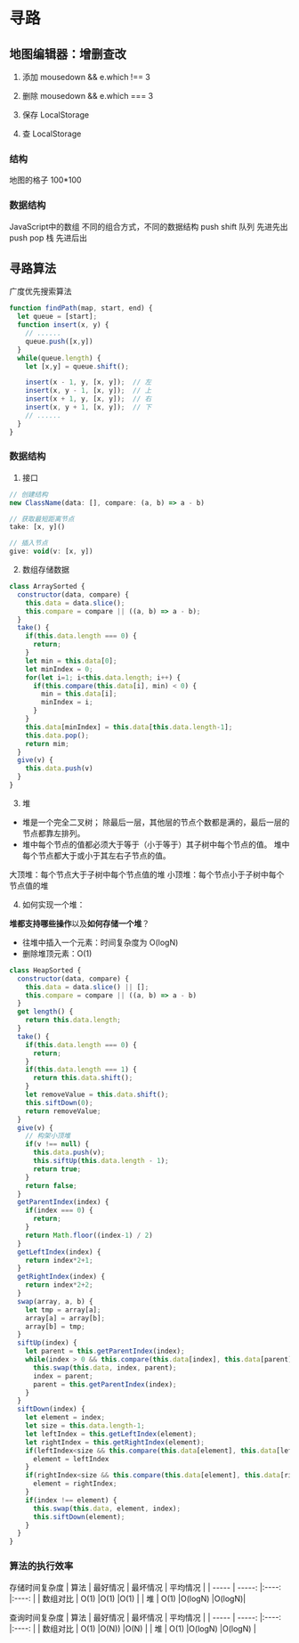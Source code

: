 # 寻路

## 地图编辑器：增删查改

1. 添加 mousedown && e.which !== 3

2. 删除 mousedown && e.which === 3

3. 保存 LocalStorage

4. 查 LocalStorage

### 结构
地图的格子 100*100

### 数据结构

JavaScript中的数组
不同的组合方式，不同的数据结构
push shift 队列 先进先出
push pop 栈 先进后出

## 寻路算法

广度优先搜索算法 

```javascript
function findPath(map, start, end) {
  let queue = [start];
  function insert(x, y) {
    // ......
    queue.push([x,y])
  }
  while(queue.length) {
    let [x,y] = queue.shift();

    insert(x - 1, y, [x, y]);  // 左
    insert(x, y - 1, [x, y]);  // 上
    insert(x + 1, y, [x, y]);  // 右
    insert(x, y + 1, [x, y]);  // 下
    // ......
  }
}
```

### 数据结构

1. 接口
```javascript
// 创建结构
new ClassName(data: [], compare: (a, b) => a - b)

// 获取最短距离节点
take: [x, y]()

// 插入节点
give: void(v: [x, y])
```

2. 数组存储数据
```javascript
class ArraySorted {
  constructor(data, compare) {
    this.data = data.slice();
    this.compare = compare || ((a, b) => a - b);
  }
  take() {
    if(this.data.length === 0) {
      return;
    }
    let min = this.data[0];
    let minIndex = 0;
    for(let i=1; i<this.data.length; i++) {
      if(this.compare(this.data[i], min) < 0) {
        min = this.data[i];
        minIndex = i;
      }
    }
    this.data[minIndex] = this.data[this.data.length-1];
    this.data.pop(); 
    return mim;
  }
  give(v) {
    this.data.push(v)
  }
}
```

3. 堆

- 堆是一个完全二叉树；
除最后一层，其他层的节点个数都是满的，最后一层的节点都靠左排列。
- 堆中每个节点的值都必须大于等于（小于等于）其子树中每个节点的值。
堆中每个节点都大于或小于其左右子节点的值。

大顶堆：每个节点大于子树中每个节点值的堆
小顶堆：每个节点小于子树中每个节点值的堆

4. 如何实现一个堆：

**堆都支持哪些操作**以及**如何存储一个堆**？

- 往堆中插入一个元素：时间复杂度为 O(logN)
- 删除堆顶元素：O(1)

```javascript
class HeapSorted {
  constructor(data, compare) {
    this.data = data.slice() || [];
    this.compare = compare || ((a, b) => a - b)
  }
  get length() {
    return this.data.length;
  }
  take() {
    if(this.data.length === 0) {
      return;
    }
    if(this.data.length === 1) {
      return this.data.shift();
    }
    let removeValue = this.data.shift();
    this.siftDown(0);
    return removeValue;
  }
  give(v) {
    // 构架小顶堆
    if(v !== null) {
      this.data.push(v);
      this.siftUp(this.data.length - 1);
      return true;
    }
    return false;
  }
  getParentIndex(index) {
    if(index === 0) {
      return;
    }
    return Math.floor((index-1) / 2)
  }
  getLeftIndex(index) {
    return index*2+1;
  }
  getRightIndex(index) {
    return index*2+2;
  }
  swap(array, a, b) {
    let tmp = array[a];
    array[a] = array[b];
    array[b] = tmp;
  }
  siftUp(index) {
    let parent = this.getParentIndex(index);
    while(index > 0 && this.compare(this.data[index], this.data[parent]) < 0) {
      this.swap(this.data, index, parent);
      index = parent;
      parent = this.getParentIndex(index);
    }
  }
  siftDown(index) {
    let element = index;
    let size = this.data.length-1;
    let leftIndex = this.getLeftIndex(element);
    let rightIndex = this.getRightIndex(element);
    if(leftIndex<size && this.compare(this.data[element], this.data[leftIndex])>0) {
      element = leftIndex
    }
    if(rightIndex<size && this.compare(this.data[element], this.data[rightIndex])>0) {
      element = rightIndex;
    }
    if(index !== element) {
      this.swap(this.data, element, index);
      this.siftDown(element);
    }
  }
}
```

### 算法的执行效率
存储时间复杂度
| 算法     | 最好情况 | 最坏情况 | 平均情况 |
| -----   | -----:  |:----:   |:----:  |
| 数组对比 | O(1)    |O(1)     |O(1)    |
| 堆      | O(1)    |O(logN)  |O(logN)|

查询时间复杂度
| 算法     | 最好情况 | 最坏情况 | 平均情况 |
| -----   | -----:  |:----:   |:----:  |
| 数组对比 | O(1)    |O(N))     |O(N)    |
| 堆      | O(1)    |O(logN)  |O(logN) |
